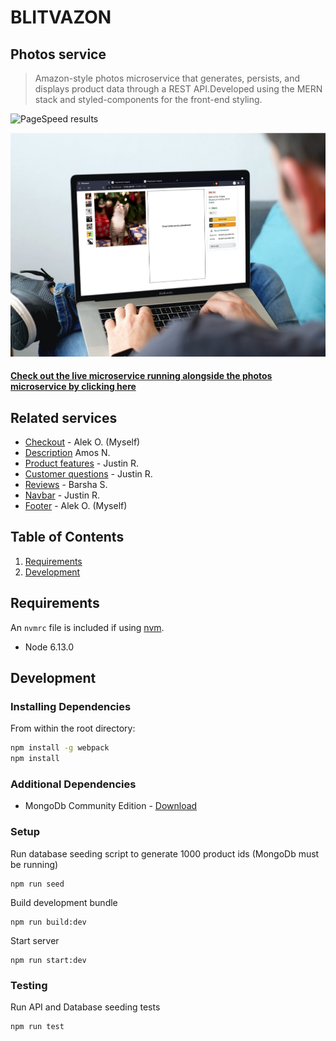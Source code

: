 # BLITVAZON

## Photos service

> Amazon-style photos microservice that generates, persists, and displays product data through a REST API.Developed using the MERN stack and styled-components for the front-end styling.

![PageSpeed results](https://raw.githubusercontent.com/aleksebastian/checkout-service/main/pagespeed.svg)

![Site mockup](https://raw.githubusercontent.com/aleksebastian/blitvazon-photos-service/main/mockup.png)

#### [Check out the live microservice running alongside the photos microservice by clicking here](http://ec2-3-142-94-151.us-east-2.compute.amazonaws.com:3000/)

## Related services

- [Checkout](https://github.com/blitva/checkout-service) - Alek O. (Myself)
- [Description](https://github.com/blitva/description-service) Amos N.
- [Product features](https://github.com/blitva/product-features-service) - Justin R.
- [Customer questions](https://github.com/blitva/customer-questions-service) - Justin R.
- [Reviews](https://github.com/blitva/reviews-service) - Barsha S.
- [Navbar](https://github.com/blitva/nav-bar) - Justin R.
- [Footer](https://github.com/blitva/footer) - Alek O. (Myself)

## Table of Contents

1. [Requirements](#requirements)
1. [Development](#development)

## Requirements

An `nvmrc` file is included if using [nvm](https://github.com/creationix/nvm).

- Node 6.13.0

## Development

### Installing Dependencies

From within the root directory:

```sh
npm install -g webpack
npm install
```

### Additional Dependencies

- MongoDb Community Edition - [Download](https://docs.mongodb.com/manual/administration/install-community/)

### Setup

Run database seeding script to generate 1000 product ids (MongoDb must be running)

```
npm run seed
```

Build development bundle

```
npm run build:dev
```

Start server

```
npm run start:dev
```

### Testing

Run API and Database seeding tests

```
npm run test
```

<!-- Run React tests

```
npm run test:react
```

Run all of the above tests

```
npm run test:all -->

```

```
